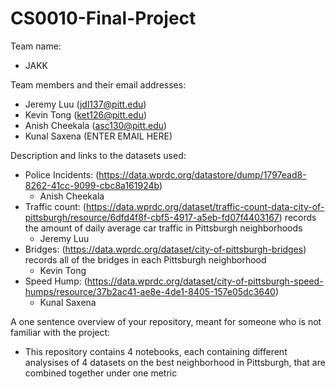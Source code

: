 # CS0010-Final-Project

Team name: 
- JAKK

Team members and their email addresses: 
- Jeremy Luu (jdl137@pitt.edu)
- Kevin Tong (ket126@pitt.edu)
- Anish Cheekala (asc130@pitt.edu) 
- Kunal Saxena (ENTER EMAIL HERE)

Description and links to the datasets used: 
- Police Incidents: (https://data.wprdc.org/datastore/dump/1797ead8-8262-41cc-9099-cbc8a161924b) 
  - Anish Cheekala
- Traffic count: (https://data.wprdc.org/dataset/traffic-count-data-city-of-pittsburgh/resource/6dfd4f8f-cbf5-4917-a5eb-fd07f4403167) records the amount of daily average car traffic in Pittsburgh neighborhoods 
  - Jeremy Luu
- Bridges: (https://data.wprdc.org/dataset/city-of-pittsburgh-bridges) records all of the bridges in each Pittsburgh neighborhood 
  - Kevin Tong
- Speed Hump: (https://data.wprdc.org/dataset/city-of-pittsburgh-speed-humps/resource/37b2ac41-ae8e-4de1-8405-157e05dc3640) 
  - Kunal Saxena

A one sentence overview of your repository, meant for someone who is not familiar with the project: 
- This repository contains 4 notebooks, each containing different analysises of 4 datasets on the best neighborhood in Pittsburgh, that are combined together under one metric
